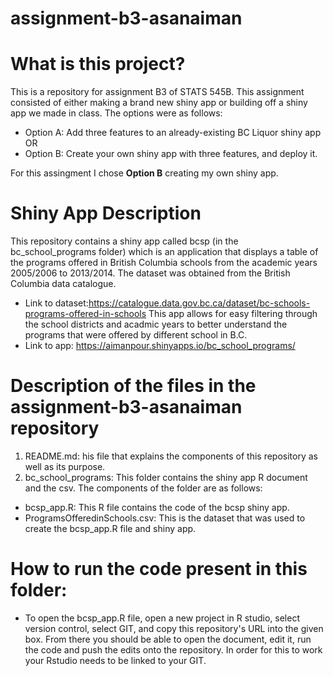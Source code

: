 # assignment-b3-asanaiman

# What is this project?
This is a repository for assignment B3 of STATS 545B. This assignment consisted of either making a brand new shiny app or building off a shiny app we made in class. The options were as follows:
 - Option A: Add three features to an already-existing BC Liquor shiny app OR
 - Option B: Create your own shiny app with three features, and deploy it.
 
For this assingment I chose **Option B** creating my own shiny app.

# Shiny App Description
This repository contains a shiny app called bcsp (in the bc_school_programs folder) which is an application that displays a table of the programs offered in British Columbia schools from the academic years 2005/2006 to 2013/2014. The dataset was obtained from the British Columbia data catalogue. 
- Link to dataset:https://catalogue.data.gov.bc.ca/dataset/bc-schools-programs-offered-in-schools
This app allows for easy filtering through the school districts and acadmic years to better understand the programs that were offered by different school in B.C.
- Link to app: https://aimanpour.shinyapps.io/bc_school_programs/

# Description of the files in the assignment-b3-asanaiman repository
1. README.md: his file that explains the components of this repository as well as its purpose.
2. bc_school_programs: This folder contains the shiny app R document and the csv. The components of the folder are as follows:
- bcsp_app.R: This R file contains the code of the bcsp shiny app.
- ProgramsOfferedinSchools.csv: This is the dataset that was used to create the bcsp_app.R file and shiny app.

# How to run the code present in this folder:
* To open the bcsp_app.R file, open a new project in R studio, select version control, select GIT, and copy this repository's URL into the given box. From there you should be able to open the document, edit it, run the code and push the edits onto the repository. In order for this to work your Rstudio needs to be linked to your GIT. 
